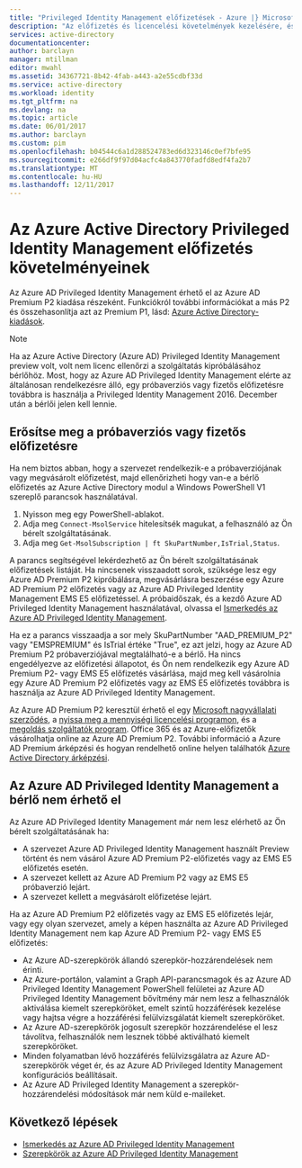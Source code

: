 ```yaml
---
title: "Privileged Identity Management előfizetések - Azure |} Microsoft Docs"
description: "Az előfizetés és licencelési követelmények kezelésére, és a bérlő az Azure AD Privileged Identity Management használatát ismerteti"
services: active-directory
documentationcenter: 
author: barclayn
manager: mtillman
editor: mwahl
ms.assetid: 34367721-8b42-4fab-a443-a2e55cdbf33d
ms.service: active-directory
ms.workload: identity
ms.tgt_pltfrm: na
ms.devlang: na
ms.topic: article
ms.date: 06/01/2017
ms.author: barclayn
ms.custom: pim
ms.openlocfilehash: b04544c6a1d288524783ed6d323146c0ef7bfe95
ms.sourcegitcommit: e266df9f97d04acfc4a843770fadfd8edf4fa2b7
ms.translationtype: MT
ms.contentlocale: hu-HU
ms.lasthandoff: 12/11/2017
---
```

# <a name="azure-active-directory-privileged-identity-management-subscription-requirements"></a>Az Azure Active Directory Privileged Identity Management előfizetés követelményeinek

Az Azure AD Privileged Identity Management érhető el az Azure AD Premium P2 kiadása részeként. Funkciókról további információkat a más P2 és összehasonlítja azt az Premium P1, lásd: [Azure Active Directory-kiadások](../active-directory-editions.md).

>[!NOTE]
Ha az Azure Active Directory (Azure AD) Privileged Identity Management preview volt, volt nem licenc ellenőrzi a szolgáltatás kipróbálásához bérlőhöz.  Most, hogy az Azure AD Privileged Identity Management elérte az általánosan rendelkezésre álló, egy próbaverziós vagy fizetős előfizetésre továbbra is használja a Privileged Identity Management 2016. December után a bérlői jelen kell lennie.
  

## <a name="confirm-your-trial-or-paid-subscription"></a>Erősítse meg a próbaverziós vagy fizetős előfizetésre

Ha nem biztos abban, hogy a szervezet rendelkezik-e a próbaverziójának vagy megvásárolt előfizetést, majd ellenőrizheti hogy van-e a bérlő előfizetés az Azure Active Directory modul a Windows PowerShell V1 szereplő parancsok használatával. 
1. Nyisson meg egy PowerShell-ablakot.
2. Adja meg `Connect-MsolService` hitelesítsék magukat, a felhasználó az Ön bérelt szolgáltatásának.
3. Adja meg `Get-MsolSubscription | ft SkuPartNumber,IsTrial,Status`.

A parancs segítségével lekérdezhető az Ön bérelt szolgáltatásának előfizetések listáját. Ha nincsenek visszaadott sorok, szüksége lesz egy Azure AD Premium P2 kipróbálásra, megvásárlásra beszerzése egy Azure AD Premium P2 előfizetés vagy az Azure AD Privileged Identity Management EMS E5 előfizetéssel.  A próbaidőszak, és a kezdő Azure AD Privileged Identity Management használatával, olvassa el [Ismerkedés az Azure AD Privileged Identity Management](../active-directory-privileged-identity-management-getting-started.md).

Ha ez a parancs visszaadja a sor mely SkuPartNumber "AAD_PREMIUM_P2" vagy "EMSPREMIUM" és IsTrial értéke "True", ez azt jelzi, hogy az Azure AD Premium P2 próbaverziójával megtalálható-e a bérlő.  Ha nincs engedélyezve az előfizetési állapotot, és Ön nem rendelkezik egy Azure AD Premium P2- vagy EMS E5 előfizetés vásárlása, majd meg kell vásárolnia egy Azure AD Premium P2 előfizetés vagy az EMS E5 előfizetés továbbra is használja az Azure AD Privileged Identity Management.

Az Azure AD Premium P2 keresztül érhető el egy [Microsoft nagyvállalati szerződés](https://www.microsoft.com/en-us/licensing/licensing-programs/enterprise.aspx), a [nyissa meg a mennyiségi licencelési programon](https://www.microsoft.com/en-us/licensing/licensing-programs/open-license.aspx), és a [megoldás szolgáltatók program](https://partner.microsoft.com/en-US/cloud-solution-provider). Office 365 és az Azure-előfizetők vásárolhatja online az Azure AD Premium P2.  További információ a Azure AD Premium árképzési és hogyan rendelhető online helyen találhatók [Azure Active Directory árképzési](https://azure.microsoft.com/en-us/pricing/details/active-directory/).

## <a name="azure-ad-privileged-identity-management-is-not-available-in-tenant"></a>Az Azure AD Privileged Identity Management a bérlő nem érhető el

Az Azure AD Privileged Identity Management már nem lesz elérhető az Ön bérelt szolgáltatásának ha:
- A szervezet Azure AD Privileged Identity Management használt Preview történt és nem vásárol Azure AD Premium P2-előfizetés vagy az EMS E5 előfizetés esetén.
- A szervezet kellett az Azure AD Premium P2 vagy az EMS E5 próbaverzió lejárt.
- A szervezet kellett a megvásárolt előfizetése lejárt.

Ha az Azure AD Premium P2 előfizetés vagy az EMS E5 előfizetés lejár, vagy egy olyan szervezet, amely a képen használta az Azure AD Privileged Identity Management nem kap Azure AD Premium P2- vagy EMS E5 előfizetés:

- Az Azure AD-szerepkörök állandó szerepkör-hozzárendelések nem érinti.
- Az Azure-portálon, valamint a Graph API-parancsmagok és az Azure AD Privileged Identity Management PowerShell felületei az Azure AD Privileged Identity Management bővítmény már nem lesz a felhasználók aktiválása kiemelt szerepköröket, emelt szintű hozzáférések kezelése vagy hajtsa végre a hozzáférési felülvizsgálatát kiemelt szerepköröket.
- Az Azure AD-szerepkörök jogosult szerepkör hozzárendelése el lesz távolítva, felhasználók nem lesznek többé aktiválható kiemelt szerepköröket.
- Minden folyamatban lévő hozzáférés felülvizsgálatra az Azure AD-szerepkörök véget ér, és az Azure AD Privileged Identity Management konfigurációs beállításait.
- Az Azure AD Privileged Identity Management a szerepkör-hozzárendelési módosítások már nem küld e-maileket.

## <a name="next-steps"></a>Következő lépések

- [Ismerkedés az Azure AD Privileged Identity Management](../active-directory-privileged-identity-management-getting-started.md)
- [Szerepkörök az Azure AD Privileged Identity Management](../active-directory-privileged-identity-management-roles.md)
